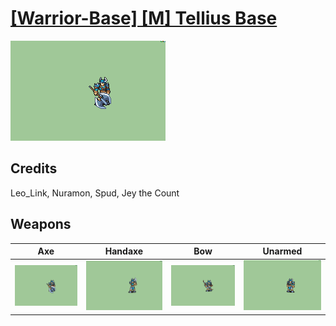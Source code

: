 # [\[Warrior-Base\] \[M\] Tellius Base](./%5BWarrior-Base%5D%20%5BM%5D%20Tellius%20Base)

<img src="./3.%20Axe/Axe_000.png" alt="[Warrior-Base] [M] Tellius Base standing" />

## Credits

Leo_Link, Nuramon, Spud, Jey the Count

## Weapons


|Axe |Handaxe |Bow |Unarmed |
|  :---: | :---: | :---: | :---: |
| <img alt="Axe animation" src="./3.%20Axe/Axe.gif" /> | <img alt="Handaxe animation" src="./4.%20Handaxe/Handaxe.gif" /> | <img alt="Bow animation" src="./5.%20Bow/Bow.gif" /> | <img alt="Unarmed animation" src="./8.%20Unarmed/Unarmed.gif" /> |
